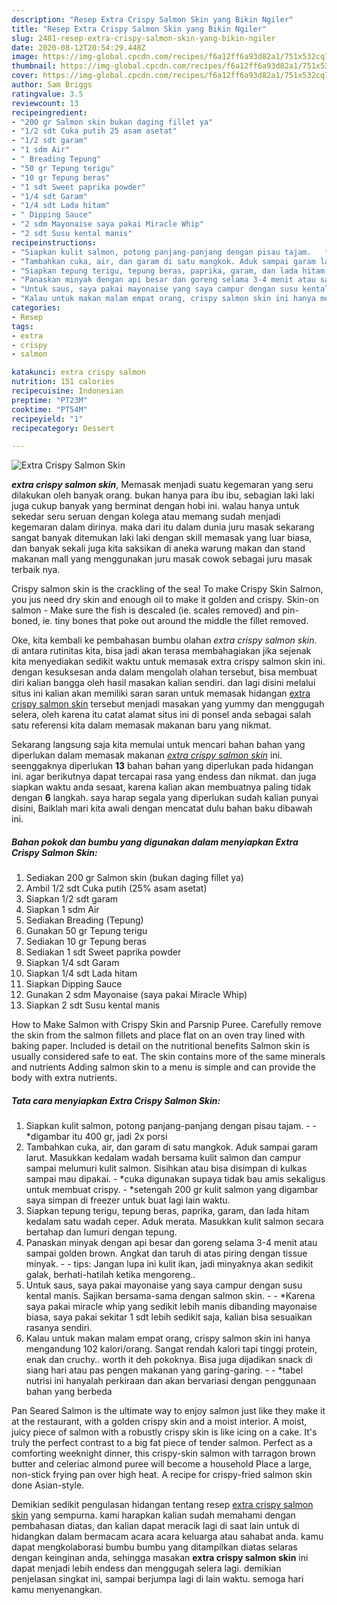 ```yaml
---
description: "Resep Extra Crispy Salmon Skin yang Bikin Ngiler"
title: "Resep Extra Crispy Salmon Skin yang Bikin Ngiler"
slug: 2481-resep-extra-crispy-salmon-skin-yang-bikin-ngiler
date: 2020-08-12T20:54:29.448Z
image: https://img-global.cpcdn.com/recipes/f6a12ff6a93d82a1/751x532cq70/extra-crispy-salmon-skin-foto-resep-utama.jpg
thumbnail: https://img-global.cpcdn.com/recipes/f6a12ff6a93d82a1/751x532cq70/extra-crispy-salmon-skin-foto-resep-utama.jpg
cover: https://img-global.cpcdn.com/recipes/f6a12ff6a93d82a1/751x532cq70/extra-crispy-salmon-skin-foto-resep-utama.jpg
author: Sam Briggs
ratingvalue: 3.5
reviewcount: 13
recipeingredient:
- "200 gr Salmon skin bukan daging fillet ya"
- "1/2 sdt Cuka putih 25 asam asetat"
- "1/2 sdt garam"
- "1 sdm Air"
- " Breading Tepung"
- "50 gr Tepung terigu"
- "10 gr Tepung beras"
- "1 sdt Sweet paprika powder"
- "1/4 sdt Garam"
- "1/4 sdt Lada hitam"
- " Dipping Sauce"
- "2 sdm Mayonaise saya pakai Miracle Whip"
- "2 sdt Susu kental manis"
recipeinstructions:
- "Siapkan kulit salmon, potong panjang-panjang dengan pisau tajam.   *digambar itu 400 gr, jadi 2x porsi"
- "Tambahkan cuka, air, dan garam di satu mangkok. Aduk sampai garam larut. Masukkan kedalam wadah bersama kulit salmon dan campur sampai melumuri kulit salmon. Sisihkan atau bisa disimpan di kulkas sampai mau dipakai.  *cuka digunakan supaya tidak bau amis sekaligus untuk membuat crispy. *setengah 200 gr kulit salmon yang digambar saya simpan di freezer untuk buat lagi lain waktu."
- "Siapkan tepung terigu, tepung beras, paprika, garam, dan lada hitam kedalam satu wadah ceper. Aduk merata. Masukkan kulit salmon secara bertahap dan lumuri dengan tepung."
- "Panaskan minyak dengan api besar dan goreng selama 3-4 menit atau sampai golden brown. Angkat dan taruh di atas piring dengan tissue minyak.  tips: Jangan lupa ini kulit ikan, jadi minyaknya akan sedikit galak, berhati-hatilah ketika mengoreng.."
- "Untuk saus, saya pakai mayonaise yang saya campur dengan susu kental manis. Sajikan bersama-sama dengan salmon skin.  *Karena saya pakai miracle whip yang sedikit lebih manis dibanding mayonaise biasa, saya pakai sekitar 1 sdt lebih sedikit saja, kalian bisa sesuaikan rasanya sendiri."
- "Kalau untuk makan malam empat orang, crispy salmon skin ini hanya mengandung 102 kalori/orang. Sangat rendah kalori tapi tinggi protein, enak dan cruchy.. worth it deh pokoknya. Bisa juga dijadikan snack di siang hari atau pas pengen makanan yang garing-garing.  *tabel nutrisi ini hanyalah perkiraan dan akan bervariasi dengan penggunaan bahan yang berbeda"
categories:
- Resep
tags:
- extra
- crispy
- salmon

katakunci: extra crispy salmon 
nutrition: 151 calories
recipecuisine: Indonesian
preptime: "PT23M"
cooktime: "PT54M"
recipeyield: "1"
recipecategory: Dessert

---
```



![Extra Crispy Salmon Skin](https://img-global.cpcdn.com/recipes/f6a12ff6a93d82a1/751x532cq70/extra-crispy-salmon-skin-foto-resep-utama.jpg)

<b><i>extra crispy salmon skin</i></b>, Memasak menjadi suatu kegemaran yang seru dilakukan oleh banyak orang. bukan hanya para ibu ibu, sebagian laki laki juga cukup banyak yang berminat dengan hobi ini. walau hanya untuk sekedar seru seruan dengan kolega atau memang sudah menjadi kegemaran dalam dirinya. maka dari itu dalam dunia juru masak sekarang sangat banyak ditemukan laki laki dengan skill memasak yang luar biasa, dan banyak sekali juga kita saksikan di aneka warung makan dan stand makanan mall yang menggunakan juru masak cowok sebagai juru masak terbaik nya.

Crispy salmon skin is the crackling of the sea! To make Crispy Skin Salmon, you jus need dry skin and enough oil to make it golden and crispy. Skin-on salmon - Make sure the fish is descaled (ie. scales removed) and pin-boned, ie. tiny bones that poke out around the middle the fillet removed.

Oke, kita kembali ke pembahasan bumbu olahan <i>extra crispy salmon skin</i>. di antara rutinitas kita, bisa jadi akan terasa membahagiakan jika sejenak kita menyediakan sedikit waktu untuk memasak extra crispy salmon skin ini. dengan kesuksesan anda dalam mengolah olahan tersebut, bisa membuat diri kalian bangga oleh hasil masakan kalian sendiri. dan lagi disini melalui situs ini kalian akan memiliki saran saran untuk memasak hidangan <u>extra crispy salmon skin</u> tersebut menjadi masakan yang yummy dan menggugah selera, oleh karena itu catat alamat situs ini di ponsel anda sebagai salah satu referensi kita dalam memasak makanan baru yang nikmat.


Sekarang langsung saja kita memulai untuk mencari bahan bahan yang diperlukan dalam memasak makanan <u><i>extra crispy salmon skin</i></u> ini. seenggaknya diperlukan <b>13</b> bahan bahan yang diperlukan pada hidangan ini. agar berikutnya dapat tercapai rasa yang endess dan nikmat. dan juga siapkan waktu anda sesaat, karena kalian akan membuatnya paling tidak dengan <b>6</b> langkah. saya harap segala yang diperlukan sudah kalian punyai disini, Baiklah mari kita awali dengan mencatat dulu bahan baku dibawah ini.

<!--inarticleads1-->

##### Bahan pokok dan bumbu yang digunakan dalam menyiapkan Extra Crispy Salmon Skin:

1. Sediakan 200 gr Salmon skin (bukan daging fillet ya)
1. Ambil 1/2 sdt Cuka putih (25% asam asetat)
1. Siapkan 1/2 sdt garam
1. Siapkan 1 sdm Air
1. Sediakan  Breading (Tepung)
1. Gunakan 50 gr Tepung terigu
1. Sediakan 10 gr Tepung beras
1. Sediakan 1 sdt Sweet paprika powder
1. Siapkan 1/4 sdt Garam
1. Siapkan 1/4 sdt Lada hitam
1. Siapkan  Dipping Sauce
1. Gunakan 2 sdm Mayonaise (saya pakai Miracle Whip)
1. Siapkan 2 sdt Susu kental manis


How to Make Salmon with Crispy Skin and Parsnip Puree. Carefully remove the skin from the salmon fillets and place flat on an oven tray lined with baking paper. Included is detail on the nutritional benefits Salmon skin is usually considered safe to eat. The skin contains more of the same minerals and nutrients Adding salmon skin to a menu is simple and can provide the body with extra nutrients. 

<!--inarticleads2-->

##### Tata cara menyiapkan Extra Crispy Salmon Skin:

1. Siapkan kulit salmon, potong panjang-panjang dengan pisau tajam.  -  - *digambar itu 400 gr, jadi 2x porsi
1. Tambahkan cuka, air, dan garam di satu mangkok. Aduk sampai garam larut. Masukkan kedalam wadah bersama kulit salmon dan campur sampai melumuri kulit salmon. Sisihkan atau bisa disimpan di kulkas sampai mau dipakai.  - *cuka digunakan supaya tidak bau amis sekaligus untuk membuat crispy. - *setengah 200 gr kulit salmon yang digambar saya simpan di freezer untuk buat lagi lain waktu.
1. Siapkan tepung terigu, tepung beras, paprika, garam, dan lada hitam kedalam satu wadah ceper. Aduk merata. Masukkan kulit salmon secara bertahap dan lumuri dengan tepung.
1. Panaskan minyak dengan api besar dan goreng selama 3-4 menit atau sampai golden brown. Angkat dan taruh di atas piring dengan tissue minyak. -  - tips: Jangan lupa ini kulit ikan, jadi minyaknya akan sedikit galak, berhati-hatilah ketika mengoreng..
1. Untuk saus, saya pakai mayonaise yang saya campur dengan susu kental manis. Sajikan bersama-sama dengan salmon skin. -  - *Karena saya pakai miracle whip yang sedikit lebih manis dibanding mayonaise biasa, saya pakai sekitar 1 sdt lebih sedikit saja, kalian bisa sesuaikan rasanya sendiri.
1. Kalau untuk makan malam empat orang, crispy salmon skin ini hanya mengandung 102 kalori/orang. Sangat rendah kalori tapi tinggi protein, enak dan cruchy.. worth it deh pokoknya. Bisa juga dijadikan snack di siang hari atau pas pengen makanan yang garing-garing. -  - *tabel nutrisi ini hanyalah perkiraan dan akan bervariasi dengan penggunaan bahan yang berbeda


Pan Seared Salmon is the ultimate way to enjoy salmon just like they make it at the restaurant, with a golden crispy skin and a moist interior. A moist, juicy piece of salmon with a robustly crispy skin is like icing on a cake. It&#39;s truly the perfect contrast to a big fat piece of tender salmon. Perfect as a comforting weeknight dinner, this crispy-skin salmon with tarragon brown butter and celeriac almond puree will become a household Place a large, non-stick frying pan over high heat. A recipe for crispy-fried salmon skin done Asian-style. 

Demikian sedikit pengulasan hidangan tentang resep <u>extra crispy salmon skin</u> yang sempurna. kami harapkan kalian sudah memahami dengan pembahasan diatas, dan kalian dapat meracik lagi di saat lain untuk di hidangkan dalam bermacam acara acara keluarga atau sahabat anda. kamu dapat mengkolaborasi bumbu bumbu yang ditampilkan diatas selaras dengan keinginan anda, sehingga masakan <b>extra crispy salmon skin</b> ini dapat menjadi lebih endess dan menggugah selera lagi. demikian penjelasan singkat ini, sampai berjumpa lagi di lain waktu. semoga hari kamu menyenangkan.
